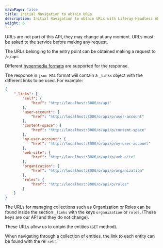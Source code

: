 ```yaml
---
mainPage: false
title: Initial Navigation to obtain URLs
description: Initial Navigation to obtain URLs with Liferay Headless APIs
weight: 6
---
```


URLs are not part of this API, they may change at any moment. URLs must be asked to the service before making any request.

The URLs belonging to the entry point can be obtained making a request to `/o/api`.

Different [hypermedia formats](/docs/general/hypermedia-types.html) are supported for the response.

The response in `json HAL` format will contain a `_links` object with the different links to be used. For example: 

```json
{
    "_links": {
        "self": {
            "href": "http://localhost:8080/o/api"
        },
        "user-account": {
            "href": "http://localhost:8080/o/api/p/user-account"
        },
        "content-space": {
            "href": "http://localhost:8080/o/api/p/content-space"
        },
        "my-user-account": {
            "href": "http://localhost:8080/o/api/p/my-user-account"
        },
        "web-site": {
            "href": "http://localhost:8080/o/api/p/web-site"
        },
        "organization": {
            "href": "http://localhost:8080/o/api/p/organization"
        },
        "roles": {
            "href": "http://localhost:8080/o/api/p/roles"
        }
    }
}
```

The URLs for managing collections such as Organization or Roles can be
found inside the section `_links` with the keys `organization` or `roles`.
(These keys are our API and they do not change). 

These URLs allow us to obtain the entities (`GET` method).

When navigating through a collection of entities, the link to each entity can be found with the rel `self`. 

